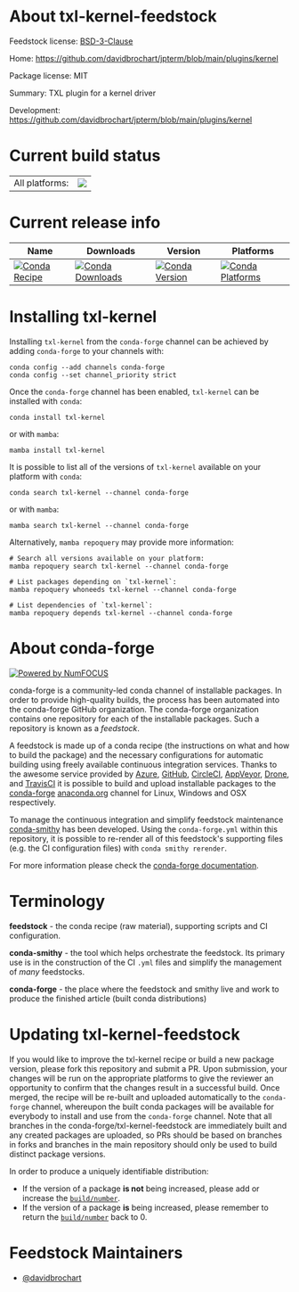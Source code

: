 About txl-kernel-feedstock
==========================

Feedstock license: [BSD-3-Clause](https://github.com/conda-forge/txl-kernel-feedstock/blob/main/LICENSE.txt)

Home: https://github.com/davidbrochart/jpterm/blob/main/plugins/kernel

Package license: MIT

Summary: TXL plugin for a kernel driver

Development: https://github.com/davidbrochart/jpterm/blob/main/plugins/kernel

Current build status
====================


<table><tr><td>All platforms:</td>
    <td>
      <a href="https://dev.azure.com/conda-forge/feedstock-builds/_build/latest?definitionId=22836&branchName=main">
        <img src="https://dev.azure.com/conda-forge/feedstock-builds/_apis/build/status/txl-kernel-feedstock?branchName=main">
      </a>
    </td>
  </tr>
</table>

Current release info
====================

| Name | Downloads | Version | Platforms |
| --- | --- | --- | --- |
| [![Conda Recipe](https://img.shields.io/badge/recipe-txl--kernel-green.svg)](https://anaconda.org/conda-forge/txl-kernel) | [![Conda Downloads](https://img.shields.io/conda/dn/conda-forge/txl-kernel.svg)](https://anaconda.org/conda-forge/txl-kernel) | [![Conda Version](https://img.shields.io/conda/vn/conda-forge/txl-kernel.svg)](https://anaconda.org/conda-forge/txl-kernel) | [![Conda Platforms](https://img.shields.io/conda/pn/conda-forge/txl-kernel.svg)](https://anaconda.org/conda-forge/txl-kernel) |

Installing txl-kernel
=====================

Installing `txl-kernel` from the `conda-forge` channel can be achieved by adding `conda-forge` to your channels with:

```
conda config --add channels conda-forge
conda config --set channel_priority strict
```

Once the `conda-forge` channel has been enabled, `txl-kernel` can be installed with `conda`:

```
conda install txl-kernel
```

or with `mamba`:

```
mamba install txl-kernel
```

It is possible to list all of the versions of `txl-kernel` available on your platform with `conda`:

```
conda search txl-kernel --channel conda-forge
```

or with `mamba`:

```
mamba search txl-kernel --channel conda-forge
```

Alternatively, `mamba repoquery` may provide more information:

```
# Search all versions available on your platform:
mamba repoquery search txl-kernel --channel conda-forge

# List packages depending on `txl-kernel`:
mamba repoquery whoneeds txl-kernel --channel conda-forge

# List dependencies of `txl-kernel`:
mamba repoquery depends txl-kernel --channel conda-forge
```


About conda-forge
=================

[![Powered by
NumFOCUS](https://img.shields.io/badge/powered%20by-NumFOCUS-orange.svg?style=flat&colorA=E1523D&colorB=007D8A)](https://numfocus.org)

conda-forge is a community-led conda channel of installable packages.
In order to provide high-quality builds, the process has been automated into the
conda-forge GitHub organization. The conda-forge organization contains one repository
for each of the installable packages. Such a repository is known as a *feedstock*.

A feedstock is made up of a conda recipe (the instructions on what and how to build
the package) and the necessary configurations for automatic building using freely
available continuous integration services. Thanks to the awesome service provided by
[Azure](https://azure.microsoft.com/en-us/services/devops/), [GitHub](https://github.com/),
[CircleCI](https://circleci.com/), [AppVeyor](https://www.appveyor.com/),
[Drone](https://cloud.drone.io/welcome), and [TravisCI](https://travis-ci.com/)
it is possible to build and upload installable packages to the
[conda-forge](https://anaconda.org/conda-forge) [anaconda.org](https://anaconda.org/)
channel for Linux, Windows and OSX respectively.

To manage the continuous integration and simplify feedstock maintenance
[conda-smithy](https://github.com/conda-forge/conda-smithy) has been developed.
Using the ``conda-forge.yml`` within this repository, it is possible to re-render all of
this feedstock's supporting files (e.g. the CI configuration files) with ``conda smithy rerender``.

For more information please check the [conda-forge documentation](https://conda-forge.org/docs/).

Terminology
===========

**feedstock** - the conda recipe (raw material), supporting scripts and CI configuration.

**conda-smithy** - the tool which helps orchestrate the feedstock.
                   Its primary use is in the construction of the CI ``.yml`` files
                   and simplify the management of *many* feedstocks.

**conda-forge** - the place where the feedstock and smithy live and work to
                  produce the finished article (built conda distributions)


Updating txl-kernel-feedstock
=============================

If you would like to improve the txl-kernel recipe or build a new
package version, please fork this repository and submit a PR. Upon submission,
your changes will be run on the appropriate platforms to give the reviewer an
opportunity to confirm that the changes result in a successful build. Once
merged, the recipe will be re-built and uploaded automatically to the
`conda-forge` channel, whereupon the built conda packages will be available for
everybody to install and use from the `conda-forge` channel.
Note that all branches in the conda-forge/txl-kernel-feedstock are
immediately built and any created packages are uploaded, so PRs should be based
on branches in forks and branches in the main repository should only be used to
build distinct package versions.

In order to produce a uniquely identifiable distribution:
 * If the version of a package **is not** being increased, please add or increase
   the [``build/number``](https://docs.conda.io/projects/conda-build/en/latest/resources/define-metadata.html#build-number-and-string).
 * If the version of a package **is** being increased, please remember to return
   the [``build/number``](https://docs.conda.io/projects/conda-build/en/latest/resources/define-metadata.html#build-number-and-string)
   back to 0.

Feedstock Maintainers
=====================

* [@davidbrochart](https://github.com/davidbrochart/)

